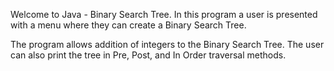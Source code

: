 Welcome to Java - Binary Search Tree. In this program a user is presented with a menu where they can create a Binary Search Tree.

The program allows addition of integers to the Binary Search Tree. The user can also print the tree in Pre, Post, and In Order traversal methods.